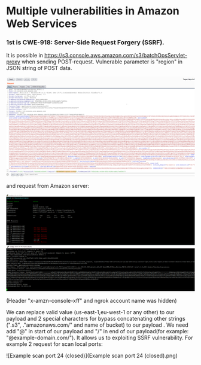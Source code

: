 # Multiple vulnerabilities in Amazon Web Services

### 1st is CWE-918: Server-Side Request Forgery (SSRF).
It is possible in https://s3.console.aws.amazon.com/s3/batchOpsServlet-proxy when sending POST-request. 
Vulnerable parameter is "region"  in JSON string of POST data. 

![Request](request.png)

and request from Amazon server:

![Request from Amazon](Response.png)

(Header "x-amzn-console-xff" and ngrok account name was hidden)

We can replace valid value (us-east-1,eu-west-1 or any other) to our payload and 2 special characters for bypass concatenating other strings (".s3", ."amazonaws.com/" and name of bucket)  to our payload . We need add "@" in start of our payload and "/" in end of our payload(for example: "@example-domain.com/"). It allows us to exploiting SSRF vulnerability. 
For example 2 request for scan local ports:

![Example scan port 24 \(closed\)](Example scan port 24 \(closed\).png)
